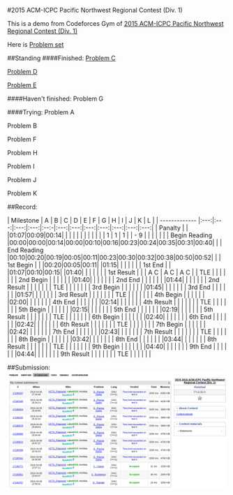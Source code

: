 #2015 ACM-ICPC Pacific Northwest Regional Contest (Div. 1)

This is a demo from Codeforces Gym of [2015 ACM-ICPC Pacific Northwest Regional Contest (Div. 1)](http://www.codeforces.com/gymRegistration/100820/virtual/true)

Here is [Problem set](Doc/20152016-acmicpc-pacific-northwest-regional-contest-div-1-en.pdf)

##Standing
####Finished:
[Problem C](code/C-Classy.cpp)

[Problem D](code/E-Excellence.cpp)

[Problem E](code/D-Triangle.cpp)

####Haven't finished:
Problem G

####Trying:
Problem A

Problem B

Problem F

Problem H

Problem I

Problem J

Problem K

##Record:

|   Milestone   |  A  |  B  |  C  |  D  |  E  |  F  |  G  |  H  |  I  |  J  |  K  |  L  |
| ------------- |:---:|:---:|:---:|:---:|:--:-|:---:|:---:|:---:|:---:|:---:|:---:|:---:|
|    Panalty    |     |     |01:07|00:09|00:14|     |     |     |     |     |     |     |
|               |     |     |  1  |  1  |  1  |     | - 9 |     |     |     |     |     |
| Begin Reading |00:00|00:00|00:14|00:00|00:10|00:16|00:23|00:24|00:35|00:31|00:40|     |
|  End Reading  |00:10|00:20|00:19|00:05|00:11|00:23|00:30|00:32|00:38|00:50|00:52|     |
|   1st Begin   |     |     |00:20|00:05|00:11|     |01:15|     |     |     |     |     |
|    1st End    |     |     |01:07|00:10|00:15|     |01:40|     |     |     |     |     |
|  1st  Result  |     |     | A C | A C | A C |     | TLE |     |     |     |     |     |
|   2nd Begin   |     |     |     |     |     |     |01:40|     |     |     |     |     |
|    2nd End    |     |     |     |     |     |     |01:44|     |     |     |     |     |
|  2nd  Result  |     |     |     |     |     |     | TLE |     |     |     |     |     |
|   3rd Begin   |     |     |     |     |     |     |01:45|     |     |     |     |     |
|    3rd End    |     |     |     |     |     |     |01:57|     |     |     |     |     |
|  3rd  Result  |     |     |     |     |     |     | TLE |     |     |     |     |     |
|   4th Begin   |     |     |     |     |     |     |02:00|     |     |     |     |     |
|    4th End    |     |     |     |     |     |     |02:14|     |     |     |     |     |
|  4th  Result  |     |     |     |     |     |     | TLE |     |     |     |     |     |
|   5th Begin   |     |     |     |     |     |     |02:15|     |     |     |     |     |
|    5th End    |     |     |     |     |     |     |02:19|     |     |     |     |     |
|  5th  Result  |     |     |     |     |     |     | TLE |     |     |     |     |     |
|   6th Begin   |     |     |     |     |     |     |02:40|     |     |     |     |     |
|    6th End    |     |     |     |     |     |     |02:42|     |     |     |     |     |
|  6th  Result  |     |     |     |     |     |     | TLE |     |     |     |     |     |
|   7th Begin   |     |     |     |     |     |     |02:42|     |     |     |     |     |
|    7th End    |     |     |     |     |     |     |02:43|     |     |     |     |     |
|  7th  Result  |     |     |     |     |     |     | TLE |     |     |     |     |     |
|   8th Begin   |     |     |     |     |     |     |03:42|     |     |     |     |     |
|    8th End    |     |     |     |     |     |     |03:44|     |     |     |     |     |
|  8th  Result  |     |     |     |     |     |     | TLE |     |     |     |     |     |
|   9th Begin   |     |     |     |     |     |     |04:40|     |     |     |     |     |
|    9th End    |     |     |     |     |     |     |04:44|     |     |     |     |     |
|  9th  Result  |     |     |     |     |     |     | TLE |     |     |     |     |     |

##Submission:
![Record](Doc/record.png)
